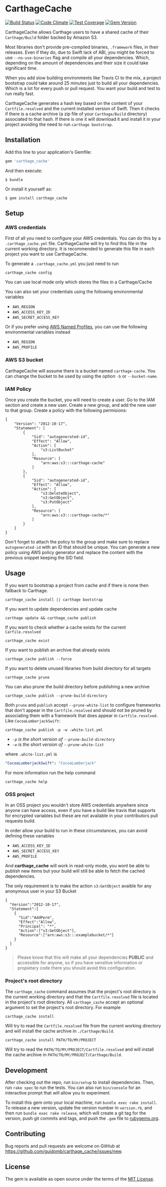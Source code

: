 # CarthageCache

[![Build Status](https://travis-ci.org/guidomb/carthage_cache.svg?branch=master)](https://travis-ci.org/guidomb/carthage_cache)
[![Code Climate](https://codeclimate.com/github/guidomb/carthage_cache/badges/gpa.svg)](https://codeclimate.com/github/guidomb/carthage_cache)
[![Test Coverage](https://codeclimate.com/github/guidomb/carthage_cache/badges/coverage.svg)](https://codeclimate.com/github/guidomb/carthage_cache/coverage)
[![Gem Version](https://badge.fury.io/rb/carthage_cache.svg)](https://badge.fury.io/rb/carthage_cache)

CarthageCache allows Carthage users to have a shared cache of their `Carthage/Build` folder backed by Amazon S3.

Most libraries don't provide pre-compiled binaries, `.framework` files, in their releases. Even if they do, due to Swift lack of ABI, you might be forced to use `--no-use-binaries` flag and compile all your dependencies. Which, depending on the amount of dependencies and their size it could take significant time.

When you add slow building environments like Travis CI to the mix, a project bootstrap could take around 25 minutes just to build all your dependencies. Which is a lot for every push or pull request. You want your build and test to run really fast.

CarthageCache generates a hash key based on the content of your `Cartfile.resolved` and the current
installed version of Swift. Then it checks if there is a cache archive (a zip file of your `Carthage/Build` directory) associated to that hash. If there is one it will download it and install it in your project avoiding the need to run `carthage bootstrap`.

## Installation

Add this line to your application's Gemfile:

```ruby
gem 'carthage_cache'
```

And then execute:

    $ bundle

Or install it yourself as:

    $ gem install carthage_cache

## Setup

### AWS credentials

First of all you need to configure your AWS credentials. You can do this by a `.carthage_cache.yml` file. CarthageCache will try to find this file in the current working directory. It is recommended to generate this file in each project you want to use CarthageCache.

To generate a `.carthage_cache.yml` you just need to run

```
carthage_cache config
```

You can use local mode only which stores the files in a Carthage/Cache

You can also set your credentials using the following environmental variables

 * `AWS_REGION`
 * `AWS_ACCESS_KEY_ID`
 * `AWS_SECRET_ACCESS_KEY`

Or if you prefer using [AWS Named Profiles](http://docs.aws.amazon.com/cli/latest/userguide/cli-chap-getting-started.html#cli-multiple-profiles), you can use the following environmental variables instead

 * `AWS_REGION`
 * `AWS_PROFILE`

### AWS S3 bucket

CarthageCache will assume there is a bucket named `carthage-cache`. You can change the bucket to be used by using the option `-b` or `--bucket-name`.

### IAM Policy

Once you create the bucket, you will need to create a user. Go to the IAM section and create a new user. Create a new group, and add the new user to that group.
Create a policy with the following permisions:
```
{
    "Version": "2012-10-17",
    "Statement": [
        {
            "Sid": "autogenerated-id",
            "Effect": "Allow",
            "Action": [
                "s3:ListBucket"
            ],
            "Resource": [
                "arn:aws:s3:::carthage-cache"
            ]
        },
        {
            "Sid": "autogenerated-id",
            "Effect": "Allow",
            "Action": [
                "s3:DeleteObject",
                "s3:GetObject",
                "s3:PutObject"
            ],
            "Resource": [
                "arn:aws:s3:::carthage-cache/*"
            ]
        }
    ]
}
```
Don't forget to attach the policy to the group and make sure to replace `autogenerated-id` with an ID that should be unique. You can generate a new policy using AWS policy generator and replace the content with the previous snippet keeping the SID field.

## Usage

If you want to bootstrap a project from cache and if there is none then fallback to Carthage.

```
carthage_cache install || carthage bootstrap
```

If you want to update dependencies and update cache

```
carthage update && carthage_cache publish
```

If you want to check whether a cache exists for the current `Carfile.resolved`

```
carthage_cache exist
```

If you want to publish an archive that already exists

```
carthage_cache publish --force
```

If you want to delete unused libraries from build directory for all targets

```
carthage_cache prune
```

You can also prune the build directory before publishing a new archive

```
carthage_cache publish --prune-build-directory
```

Both `prune` and `publish` accept `--prune-white-list` to configure frameworks that don't appear in the `Cartfile.resolved` and should not be pruned by associating them with a framework that does appear in `Cartfile.resolved`. Like `CocoaLumberjackSwift`:

```
carthage_cache publish -p -w .white-list.yml
```
 * *`-p` is the short version of `--prune-build-directory`*
 * *`-w` is the short version of `--prune-white-list`*

where `.white-list.yml` is

```yaml
"CocoaLumberjackSwift": "CocoaLumberjack"
```

For more information run the help command

```
carthage_cache help
```

### OSS project

In an OSS project you wouldn't store AWS credentials anywhere since anyone can have access, even if you have a build like travis that supports for encrypted variables but these are not available in your contributors pull requests build. 

In order allow your build to run in these circumstances, you can avoid defining these variables

 * `AWS_ACCESS_KEY_ID`
 * `AWS_SECRET_ACCESS_KEY`
 * `AWS_PROFILE`

And **carthage_cache** will work in read-only mode, you wont be able to publish new items but your build will still be able to fetch the cached dependencies.

The only requirement is to make the action `s3:GetObject` avaible for any anonymous user in your S3 Bucket

```
{
  "Version":"2012-10-17",
  "Statement":[
    {
      "Sid":"AddPerm",
      "Effect":"Allow",
      "Principal": "*",
      "Action":["s3:GetObject"],
      "Resource":["arn:aws:s3:::examplebucket/*"]
    }
  ]
}
```

> Please know that this will make all your dependencies **PUBLIC** and accessible for anyone, so if you have sensitive information or propietary code there you should avoid this configuration.

### Project's root directory

The `carthage_cache` command assumes that the project's root directory is the current working directory and that the `Cartfile.resolved` file is located in the project's root directory. All `carthage_cache` accept an optional argument to set the project's root directory. For example

```
carthage_cache install
```
Will try to read the `Cartfile.resolved` file from the current working directory and will install the cache archive in `./Carthage/Build`.

```
carthage_cache install PATH/TO/MY/PROJECT
```
Will try to read the `PATH/TO/MY/PROJECT/Cartfile.resolved` and will install the cache archive in `PATH/TO/MY/PROJECT/Carthage/Build`.



## Development

After checking out the repo, run `bin/setup` to install dependencies. Then, run `rake spec` to run the tests. You can also run `bin/console` for an interactive prompt that will allow you to experiment.

To install this gem onto your local machine, run `bundle exec rake install`. To release a new version, update the version number in `version.rb`, and then run `bundle exec rake release`, which will create a git tag for the version, push git commits and tags, and push the `.gem` file to [rubygems.org](https://rubygems.org).

## Contributing

Bug reports and pull requests are welcome on GitHub at https://github.com/guidomb/carthage_cache/issues/new.


## License

The gem is available as open source under the terms of the [MIT License](http://opensource.org/licenses/MIT).
